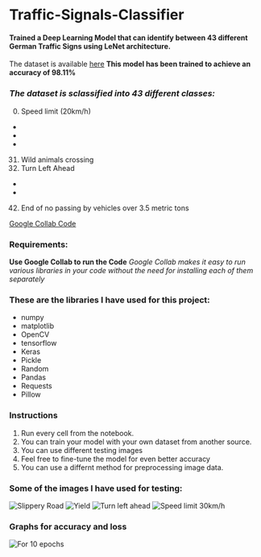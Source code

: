 # Traffic-Signals-Classifier
#### Trained a Deep Learning Model that can identify between 43 different German Traffic Signs using LeNet architecture. 
The dataset is available [here](https://bitbucket.org/jadslim/german-traffic-signs)
**This model has been trained to achieve an accuracy of 98.11%**

### *The dataset is sclassified into 43 different classes:*
0. Speed limit (20km/h)
*
*
*
31. Wild animals crossing 
34. Turn Left Ahead
*
*
42. End of no passing by vehicles over 3.5 metric tons

[Google Collab Code](https://colab.research.google.com/drive/1sH9QEJBXLwJU-yfpb3DgvVUWuGL2IEQk#scrollTo=x4UYhez41knu)

### Requirements:
**Use Google Collab to run the Code**
*Google Collab makes it easy to run various libraries in your code without the need for installing each of them separately*

### These are the libraries I have used for this project:
* numpy
* matplotlib
* OpenCV
* tensorflow
* Keras
* Pickle
* Random
* Pandas
* Requests
* Pillow

### Instructions
1. Run every cell from the notebook.
2. You can train your model with your own dataset from another source.
3. You can use different testing images 
4. Feel free to fine-tune the model for even better accuracy
5. You can use a differnt method for preprocessing image data.

### Some of the images I have used for testing:
![Slippery Road](https://previews.123rf.com/images/bwylezich/bwylezich1608/bwylezich160800375/64914157-german-road-sign-slippery-road.jpg)
![Yield](https://previews.123rf.com/images/pejo/pejo0907/pejo090700003/5155701-german-traffic-sign-no-205-give-way.jpg)
![Turn left ahead](https://c8.alamy.com/comp/A0RX23/cars-and-automobiles-must-turn-left-ahead-sign-A0RX23.jpg)
![Speed limit 30km/h](https://c8.alamy.com/comp/G667W0/road-sign-speed-limit-30-kmh-zone-passau-bavaria-germany-G667W0.jpg)

### Graphs for accuracy and loss
![For 10 epochs](C:\Users\Elio\Desktop\download.png)

